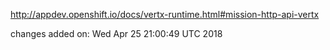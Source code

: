 http://appdev.openshift.io/docs/vertx-runtime.html#mission-http-api-vertx

 
 changes added on: Wed Apr 25 21:00:49 UTC 2018